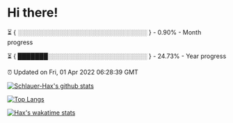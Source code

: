 # Hi there!

⏳ { ░░░░░░░░░░░░░░░░░░░░░░░░░░░░░░ } - 0.90% - Month progress

⏳ { ███████░░░░░░░░░░░░░░░░░░░░░░░ } - 24.73% - Year progress

⏰ Updated on Fri, 01 Apr 2022 06:28:39 GMT


[![Schlauer-Hax's github stats](https://github-readme-stats.vercel.app/api?username=Schlauer-Hax&show_icons=true&theme=dark&count_private=true)](https://github.com/Schlauer-Hax)


[![Top Langs](https://github-readme-stats.vercel.app/api/top-langs/?username=Schlauer-Hax&layout=compact&theme=dark)](https://github.com/Schlauer-Hax?tab=repositories)


[![Hax's wakatime stats](https://github-readme-stats.vercel.app/api/wakatime?username=Hax&theme=dark)](https://wakatime.com/@Hax)

